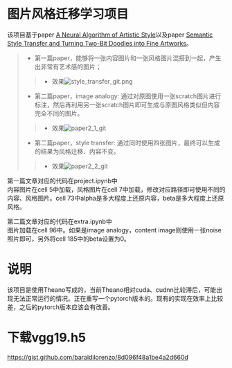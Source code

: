 # 图片风格迁移学习项目
该项目基于paper [A Neural Algorithm of Artistic Style](https://arxiv.org/abs/1508.06576)以及paper [Semantic Style Transfer and Turning Two-Bit Doodles into Fine Artworks](https://arxiv.org/abs/1603.01768)。<br>
>* 第一篇paper，能够将一张内容图片和一张风格图片混搭到一起，产生出非常有艺术感的图片；<br>
>>* 效果![style_transfer_git.png](https://github.com/yhcc/style_transfer/blob/master/images/style_transfer_git.png)
>* 第二篇paper，image analogy: 通过对原图使用一张scratch图片进行标注，然后再利用另一张scratch图片即可生成与原图风格类似但内容完全不同的图片。<br>
>>* 效果![paper2_1_git](https://github.com/yhcc/style_transfer/blob/master/images/paper2_1_git.png)
>* 第二篇paper，style transfer: 通过同时使用四张图片，最终可以生成的结果为风格迁移、内容不变。<br>
>>* 效果![paper2_2_git](https://github.com/yhcc/style_transfer/blob/master/images/paper2_2_git.png)  

第一篇文章对应的代码在project.ipynb中  
内容图片在cell 5中加载，风格图片在cell 7中加载，修改对应路径即可使用不同的内容、风格图片。cell 73中alpha是多大程度上还原内容，beta是多大程度上还原风格。

第二篇文章对应的代码在extra.ipynb中  
图片加载在cell 96中。如果是image analogy，content image则使用一张noise照片即可，另外将cell 185中的beta设置为0。

# 说明  
该项目是使用Theano写成的，当前Theano相对cuda、cudnn比较滞后，可能出现无法正常运行的情况。正在重写一个pytorch版本的。现有的实现在效率上比较差，之后的pytorch版本应该会有改善。

# 下载vgg19.h5
https://gist.github.com/baraldilorenzo/8d096f48a1be4a2d660d
